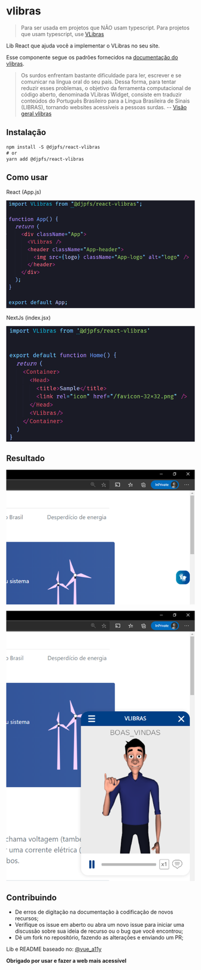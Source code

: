 # vlibras

> Para ser usada em projetos que NÃO usam typescript. Para projetos que usam typescript, use [VLibras](https://www.npmjs.com/package/@djpfs/react-vlibras-typescript)

Lib React que ajuda você a implementar o VLibras no seu site.

Esse componente segue os padrões fornecidos na [documentação do vlibras](https://www.vlibras.gov.br/doc/widget/index.html).

> Os surdos enfrentam bastante dificuldade para ler, escrever e se comunicar na língua oral do seu país. Dessa forma, para tentar reduzir esses problemas, o objetivo da ferramenta computacional de código aberto, denominada VLibras Widget, consiste em traduzir conteúdos do Português Brasileiro para a Língua Brasileira de Sinais (LIBRAS), tornando websites acessíveis a pessoas surdas. -- [Visão geral vlibras](https://www.vlibras.gov.br/doc/widget/introduction/overview.html)

## Instalação

```shell
npm install -S @djpfs/react-vlibras
# or
yarn add @djpfs/react-vlibras
```

## Como usar

React (App.js)

![React](/public/assets/react.png)

NextJs (index.jsx)

![NextJs](/public/assets/nextjs.png)

## Resultado

![Rsultado 1](/public/assets/result1.png)

![Rsultado 2](/public/assets/result2.png)

## Contribuindo

- De erros de digitação na documentação à codificação de novos recursos;
- Verifique os issue em aberto ou abra um novo issue para iniciar uma discussão sobre sua ideia de recurso ou o bug que você encontrou;
- Dê um fork no repositório, fazendo as alterações e enviando um PR;

Lib e README baseado no: [@vue_a11y](https://raw.githubusercontent.com/vue-a11y/vue-vlibras/)

**Obrigado por usar e fazer a web mais acessível**
